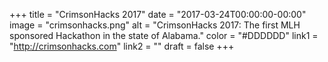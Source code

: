 +++
title = "CrimsonHacks 2017"
date = "2017-03-24T00:00:00-00:00"
image = "crimsonhacks.png"
alt = "CrimsonHacks 2017: The first MLH sponsored Hackathon in the state of Alabama."
color = "#DDDDDD"
link1 = "http://crimsonhacks.com"
link2 = ""
draft = false
+++